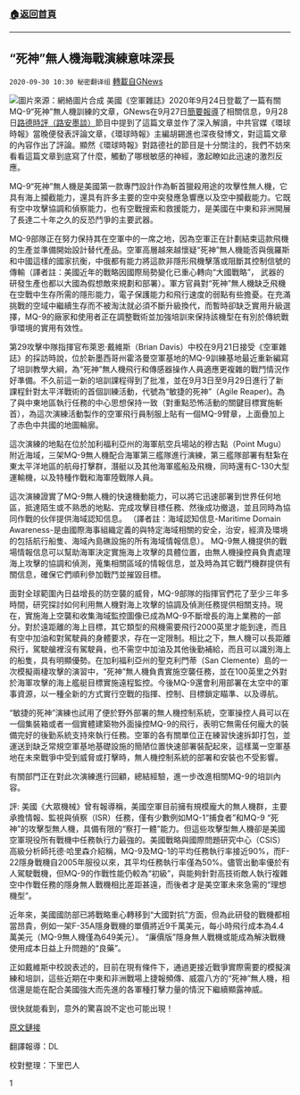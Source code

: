 ###  [:house:返回首頁](https://github.com/ourhimalayas/txt)
---

## “死神”無人機海戰演練意味深長
`2020-09-30 10:30 秘密翻译组` [轉載自GNews](https://gnews.org/zh-hant/393350/)

![]()![](https://s3.amazonaws.com/gnews-media-offload/wp-content/uploads/2020/09/30101927/929-6-mixed.png)圖片來源：網絡圖片合成
美國《空軍雜誌》2020年9月24日登載了一篇有關MQ-9“死神”無人機訓練的文章，GNews在9月27日[簡要報導](https://gnews.org/zh-%20hans/387398/)了相關信息，9月28日[路德時評（路安墨談）](https://youtu.be/WH_OThuL9EM)節目中提到了這篇文章並作了深入解讀，中共官媒《環球時報》當晚便發表評論文章，《環球時報》主編胡錫進也深夜發博文，對這篇文章的內容作出了評論。顯然《環球時報》對路德社的節目是十分關注的，我們不妨來看看這篇文章到底寫了什麼，觸動了哪根敏感的神經，激起瞭如此迅速的激烈反應。

MQ-9“死神”無人機是美國第一款專門設計作為斬首獵殺用途的攻擊性無人機，它具有海上攔截能力，還具有許多主要的空中突發應急響應以及空中攔截能力。它既有空中攻擊協調和偵察能力，也有空戰搜索和救援能力，是美國在中東和非洲開展了長達二十年之久的反恐鬥爭的主要武器。

MQ-9部隊正在努力保持其在空軍中的一席之地，因為空軍正在計劃結束這款飛機的生產並準備開始設計替代產品。空軍高層越來越懷疑“死神”無人機能否與俄羅斯和中國這樣的國家抗衡，中俄都有能力將這款非隱形飛機擊落或阻斷其控制信號的傳輸（譯者註：美國近年的戰略因國際局勢變化已重心轉向“大國戰略”， 武器的研發生產也都以大國為假想敵來規劃和部署）。軍方官員對“死神”無人機缺乏飛機在空戰中生存所需的隱形能力，電子保護能力和飛行速度的弱點有些擔憂。在充滿挑戰的空域中繼續生存而不被淘汰就必須不斷升級換代，而暫時卻缺乏實用升級選擇，MQ-9的廠家和使用者正在調整戰術並加強培訓來保持該機型在有別於傳統戰爭環境的實用有效性。

第29攻擊中隊指揮官布萊恩·戴維斯（Brian Davis）中校在9月21日接受《空軍雜誌》的採訪時說，位於新墨西哥州霍洛曼空軍基地的MQ-9訓練基地最近重新編寫了培訓教學大綱，為“死神”無人機飛行和傳感器操作人員適應更複雜的戰鬥情況作好準備。不久前這一新的培訓課程得到了批准，並在9月3日至9月29日進行了新課程針對太平洋戰術的首個訓練活動，代號為“敏捷的死神”（Agile Reaper)。為了與中東地區執行任務的中心思想保持一致（對重點恐怖活動的關鍵目標實施斬首），為這次演練活動製作的空軍飛行員制服上貼有一個MQ-9臂章，上面疊加上了赤色中共國的地圖輪廓。

這次演練的地點在位於加利福利亞州的海軍航空兵場站的穆古點（Point Mugu）附近海域，三架MQ-9無人機配合海軍第三艦隊進行演練，第三艦隊部署有駐紮在東太平洋地區的航母打擊群，潛艇以及其他海軍艦船及飛機，同時還有C-130大型運輸機，以及特種作戰和海軍陸戰隊人員。

這次演練證實了MQ-9無人機的快速機動能力，可以將它迅速部署到世界任何地區，抵達陌生或不熟悉的地點、完成攻擊目標任務、然後成功撤退，並且同時為協同作戰的伙伴提供海域認知信息。 （譯者註：海域認知信息-Maritime Domain Awareness-是由國際海事組織定義的與特定海域相關的安全，治安，經濟及環境的包括航行船隻、海域內島礁設施的所有海域情報信息）。 MQ-9無人機提供的戰場情報信息可以幫助海軍決定實施海上攻擊的具體位置，由無人機操控員負責處理海上攻擊的協調和偵測，蒐集相關區域的情報信息，並及時為其它戰鬥機群提供有關信息，確保它們順利參加戰鬥並摧毀目標。

面對全球範圍內日益增長的防空襲的威脅，MQ-9部隊的指揮官們花了至少三年多時間，研究探討如何利用無人機對海上攻擊的協調及偵測任務提供相關支持。現在，實施海上空襲和收集海域監控圖像已成為MQ-9不斷增長的海上業務的一部分。對於遠距離的海上目標，其它類型的飛機需要飛行2000英里才能到達，而且有空中加油和對駕駛員的身體要求，存在一定限制。相比之下，無人機可以長距離飛行，駕駛艙裡沒有駕駛員，也不需空中加油及其他後勤補給，而且可以識別海上的船隻，具有明顯優勢。在加利福利亞州的聖克利門蒂（San Clemente）島的一次模擬兩棲攻擊的演習中，“死神”無人機負責實施空襲任務，並在100英里之外對於海軍攻擊的海上艦艇目標實施遠程監控。今後MQ-9還會利用部署在太空中的軍事資源，以一種全新的方式實行空戰的指揮、控制、目標鎖定瞄準、以及導航。

“敏捷的死神”演練也試用了便於野外部署的無人機控制系統，空軍操控人員可以在一個集裝箱或者一個實體建築物外面操控MQ-9的飛行，表明它無需任何龐大的裝備完好的後勤系統支持來執行任務。空軍的各有關單位正在練習快速拆卸打包，並運送到缺乏常規空軍基地基礎設施的簡陋位置快速部署裝配起來，這樣萬一空軍基地在未來戰爭中受到威脅或打擊時，無人機控制系統的部署和安裝也不受影響。

有關部門正在對此次演練進行回顧，總結經驗，進一步改進相關MQ-9的培訓內容。



評: 美國《大眾機械》曾有報導稱，美國空軍目前擁有規模龐大的無人機群，主要承擔情報、監視與偵察（ISR）任務，僅有少數例如MQ-1“捕食者”和MQ-9 “死神”的攻擊型無人機，具備有限的“察打一體”能力。但這些攻擊型無人機卻是美國空軍現役所有戰機中任務執行力最強的。美國戰略與國際問題研究中心（CSIS）高級分析師托德·哈里森介紹稱，MQ-9及MQ-1的平均任務執行率接近90%，而F-22隱身戰機自2005年服役以來，其平均任務執行率僅為50%。儘管出動率優於有人駕駛戰機，但MQ-9的作戰性能仍較為“初級”，與能夠針對高技術敵人執行複雜空中作戰任務的隱身無人戰機相比差距甚遠，而後者才是美空軍未來急需的“理想機型”。

近年來，美國國防部已將戰略重心轉移到“大國對抗”方面，但為此研發的戰機都相當昂貴，例如一架F-35A隱身戰機的單價將近9千萬美元，每小時飛行成本為4.4萬美元（MQ-9無人機僅為649美元）。 “廉價版”隱身無人戰機或能成為解決戰機使用成本日益上升問題的“良藥”。

正如戴維斯中校說表述的，目前在現有條件下，通過更接近戰爭實際需要的模擬演練和培訓，這些近期在中東和非洲戰場上捷報頻傳、威震八方的“死神”無人機，相信還是能在配合美國強大而先進的各軍種打擊力量的情況下繼續顯露神威。

很快就能看到，意外的驚喜說不定也可能出現！

[原文鏈接](https://www.airforcemag.com/with-an-eye-on-china-reaper-drones-train-for-maritime-war/)

翻譯報導：DL

校對整理：下里巴人

1
